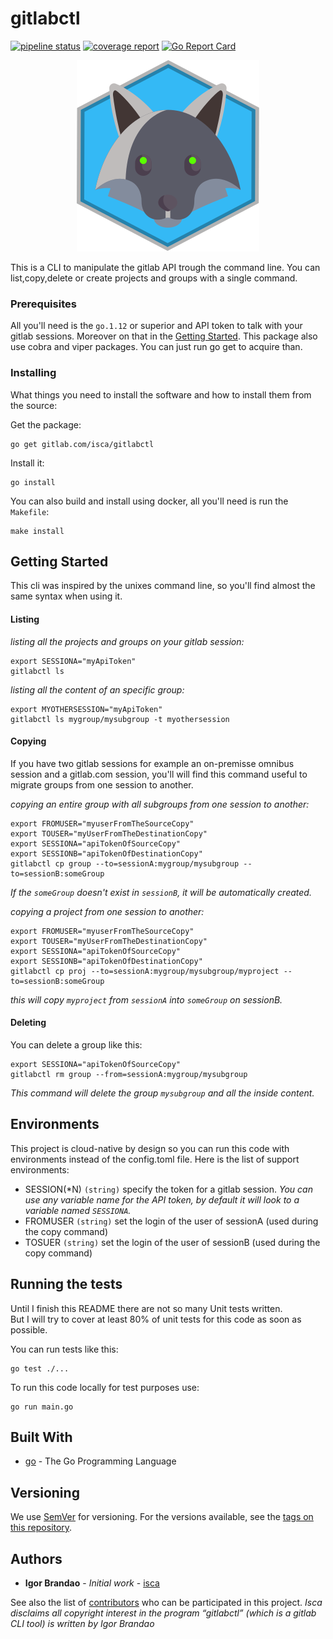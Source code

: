 # gitlabctl
[![pipeline status](https://gitlab.com/isca/gitlabctl/badges/master/pipeline.svg)](https://gitlab.com/isca/gitlabctl/commits/master)
[![coverage report](https://gitlab.com/isca/gitlabctl/badges/master/coverage.svg)](https://gitlab.com/isca/gitlabctl/commits/master)
[![Go Report Card](https://goreportcard.com/badge/gitlab.com/isca/gitlabctl)](https://goreportcard.com/report/gitlab.com/isca/gitlabctl)

<center>
<img src="img/gitlabctl.svg"/>
</center>

This is a CLI to manipulate the gitlab API trough the command line. You can list,copy,delete or create projects and groups with a single command.

### Prerequisites

All you'll need is the `go.1.12` or superior and API token to talk with your gitlab sessions. Moreover on that in the [Getting Started](https://gitlab.com/isca/gitlabctl#getting-started).
This package also use cobra and viper packages. You can just run go get to acquire than.

### Installing

What things you need to install the software and how to install them from the source:

Get the package:

```
go get gitlab.com/isca/gitlabctl
```

Install it:

```
go install
```

You can also build and install using docker, all you'll need is run the `Makefile`:

```
make install
```

## Getting Started

This cli was inspired by the unixes command line, so you'll find almost the same syntax when using it.

#### Listing

_listing all the projects and groups on your gitlab session:_
```
export SESSIONA="myApiToken"
gitlabctl ls 
```

_listing all the content of an specific group:_
```
export MYOTHERSESSION="myApiToken"
gitlabctl ls mygroup/mysubgroup -t myothersession
```

#### Copying 
If you have two gitlab sessions for example an on-premisse omnibus session and a gitlab.com session, you'll
will find this command useful to migrate groups from one session to another.

_copying an entire group with all subgroups from one session to another:_
```
export FROMUSER="myuserFromTheSourceCopy"
export TOUSER="myUserFromTheDestinationCopy"
export SESSIONA="apiTokenOfSourceCopy"
export SESSIONB="apiTokenOfDestinationCopy"
gitlabctl cp group --to=sessionA:mygroup/mysubgroup --to=sessionB:someGroup
```
_If the `someGroup` doesn't exist in `sessionB`, it will be automatically created._

_copying a project from one session to another:_
```
export FROMUSER="myuserFromTheSourceCopy"
export TOUSER="myUserFromTheDestinationCopy"
export SESSIONA="apiTokenOfSourceCopy"
export SESSIONB="apiTokenOfDestinationCopy"
gitlabctl cp proj --to=sessionA:mygroup/mysubgroup/myproject --to=sessionB:someGroup
```
_this will copy `myproject` from `sessionA` into `someGroup` on sessionB._


#### Deleting

You can delete a group like this:
```
export SESSIONA="apiTokenOfSourceCopy"
gitlabctl rm group --from=sessionA:mygroup/mysubgroup
```
_This command will delete the group `mysubgroup` and all the inside content._

## Environments

This project is cloud-native by design so you can run this code with environments instead of the config.toml file.
Here is the list of support environments:

  *	SESSION(\*N) `(string)` specify the token for a gitlab session. _You can use any variable name for the API token, by default it will look to a variable named `SESSIONA`._
  * FROMUSER `(string)` set the login of the user of sessionA (used during the copy command)
  * TOSUER `(string)` set the login of the user of sessionB (used during the copy command)

## Running the tests

Until I finish this README there are not so many Unit tests written.  
But I will try to cover at least 80% of unit tests for this code as soon as possible.  

You can run tests like this:

```
go test ./...
```

To run this code locally for test purposes use:

```
go run main.go
```

## Built With

* [go](http://golang.org/) - The Go Programming Language

## Versioning

We use [SemVer](http://semver.org/) for versioning. For the versions available, see the [tags on this repository](https://git.pgd.to/tools/email/mailhook_consumer/tags).

## Authors

* **Igor Brandao** - *Initial work* - [isca](https://gitlab.com/isca)

See also the list of [contributors](https://gitlab.com/isca/gitlabctl/project_members) who can be participated in this project.
_Isca disclaims all copyright interest in the program “gitlabctl” (which is a gitlab CLI tool) is written by Igor Brandao_  

